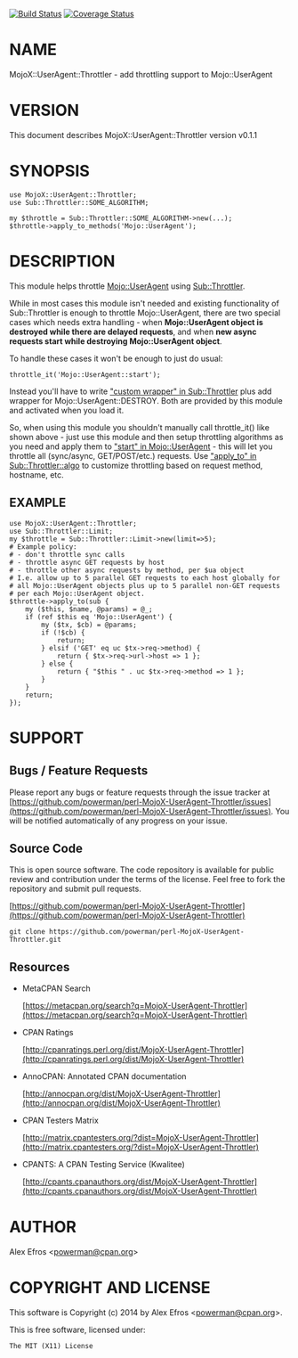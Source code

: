 [![Build Status](https://travis-ci.org/powerman/perl-MojoX-UserAgent-Throttler.svg?branch=master)](https://travis-ci.org/powerman/perl-MojoX-UserAgent-Throttler)
[![Coverage Status](https://coveralls.io/repos/powerman/perl-MojoX-UserAgent-Throttler/badge.svg?branch=master)](https://coveralls.io/r/powerman/perl-MojoX-UserAgent-Throttler?branch=master)

# NAME

MojoX::UserAgent::Throttler - add throttling support to Mojo::UserAgent

# VERSION

This document describes MojoX::UserAgent::Throttler version v0.1.1

# SYNOPSIS

    use MojoX::UserAgent::Throttler;
    use Sub::Throttler::SOME_ALGORITHM;

    my $throttle = Sub::Throttler::SOME_ALGORITHM->new(...);
    $throttle->apply_to_methods('Mojo::UserAgent');

# DESCRIPTION

This module helps throttle [Mojo::UserAgent](https://metacpan.org/pod/Mojo::UserAgent) using [Sub::Throttler](https://metacpan.org/pod/Sub::Throttler).

While in most cases this module isn't needed and existing functionality of
Sub::Throttler is enough to throttle Mojo::UserAgent, there are two
special cases which needs extra handling - when **Mojo::UserAgent object
is destroyed while there are delayed requests**, and when **new async
requests start while destroying Mojo::UserAgent object**.

To handle these cases it won't be enough to just do usual:

    throttle_it('Mojo::UserAgent::start');

Instead you'll have to write ["custom wrapper" in Sub::Throttler](https://metacpan.org/pod/Sub::Throttler#custom-wrapper) plus add
wrapper for Mojo::UserAgent::DESTROY. Both are provided by this module and
activated when you load it.

So, when using this module you shouldn't manually call throttle\_it() like
shown above - just use this module and then setup throttling algorithms as
you need and apply them to ["start" in Mojo::UserAgent](https://metacpan.org/pod/Mojo::UserAgent#start) - this will let you
throttle all (sync/async, GET/POST/etc.) requests.
Use ["apply\_to" in Sub::Throttler::algo](https://metacpan.org/pod/Sub::Throttler::algo#apply_to) to customize throttling based on
request method, hostname, etc.

## EXAMPLE

    use MojoX::UserAgent::Throttler;
    use Sub::Throttler::Limit;
    my $throttle = Sub::Throttler::Limit->new(limit=>5);
    # Example policy:
    # - don't throttle sync calls
    # - throttle async GET requests by host
    # - throttle other async requests by method, per $ua object
    # I.e. allow up to 5 parallel GET requests to each host globally for
    # all Mojo::UserAgent objects plus up to 5 parallel non-GET requests
    # per each Mojo::UserAgent object.
    $throttle->apply_to(sub {
        my ($this, $name, @params) = @_;
        if (ref $this eq 'Mojo::UserAgent') {
            my ($tx, $cb) = @params;
            if (!$cb) {
                return;
            } elsif ('GET' eq uc $tx->req->method) {
                return { $tx->req->url->host => 1 };
            } else {
                return { "$this " . uc $tx->req->method => 1 };
            }
        }
        return;
    });

# SUPPORT

## Bugs / Feature Requests

Please report any bugs or feature requests through the issue tracker
at [https://github.com/powerman/perl-MojoX-UserAgent-Throttler/issues](https://github.com/powerman/perl-MojoX-UserAgent-Throttler/issues).
You will be notified automatically of any progress on your issue.

## Source Code

This is open source software. The code repository is available for
public review and contribution under the terms of the license.
Feel free to fork the repository and submit pull requests.

[https://github.com/powerman/perl-MojoX-UserAgent-Throttler](https://github.com/powerman/perl-MojoX-UserAgent-Throttler)

    git clone https://github.com/powerman/perl-MojoX-UserAgent-Throttler.git

## Resources

- MetaCPAN Search

    [https://metacpan.org/search?q=MojoX-UserAgent-Throttler](https://metacpan.org/search?q=MojoX-UserAgent-Throttler)

- CPAN Ratings

    [http://cpanratings.perl.org/dist/MojoX-UserAgent-Throttler](http://cpanratings.perl.org/dist/MojoX-UserAgent-Throttler)

- AnnoCPAN: Annotated CPAN documentation

    [http://annocpan.org/dist/MojoX-UserAgent-Throttler](http://annocpan.org/dist/MojoX-UserAgent-Throttler)

- CPAN Testers Matrix

    [http://matrix.cpantesters.org/?dist=MojoX-UserAgent-Throttler](http://matrix.cpantesters.org/?dist=MojoX-UserAgent-Throttler)

- CPANTS: A CPAN Testing Service (Kwalitee)

    [http://cpants.cpanauthors.org/dist/MojoX-UserAgent-Throttler](http://cpants.cpanauthors.org/dist/MojoX-UserAgent-Throttler)

# AUTHOR

Alex Efros &lt;powerman@cpan.org>

# COPYRIGHT AND LICENSE

This software is Copyright (c) 2014 by Alex Efros &lt;powerman@cpan.org>.

This is free software, licensed under:

    The MIT (X11) License
